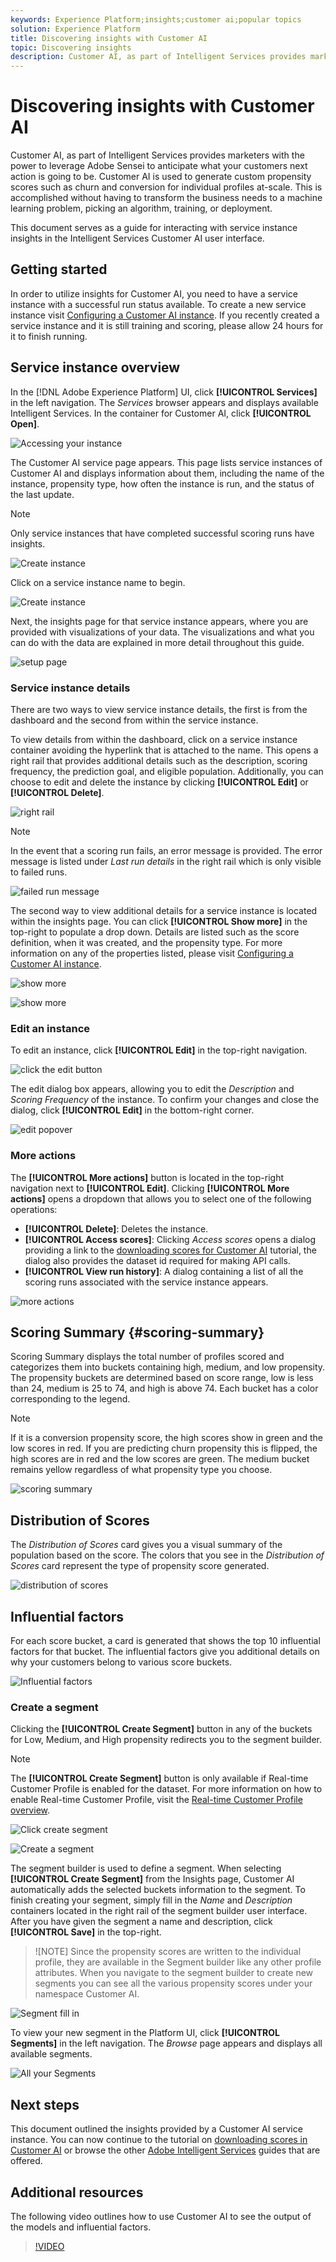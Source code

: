 ```yaml
---
keywords: Experience Platform;insights;customer ai;popular topics
solution: Experience Platform
title: Discovering insights with Customer AI
topic: Discovering insights
description: Customer AI, as part of Intelligent Services provides marketers with the power to leverage Adobe Sensei to anticipate what your customers next action is going to be. Customer AI is used to generate custom propensity scores such as churn and conversion for individual profiles at-scale. This is accomplished without having to transform the business needs to a machine learning problem, picking an algorithm, training, or deployment.
---
```


# Discovering insights with Customer AI

Customer AI, as part of Intelligent Services provides marketers with the power to leverage Adobe Sensei to anticipate what your customers next action is going to be. Customer AI is used to generate custom propensity scores such as churn and conversion for individual profiles at-scale. This is accomplished without having to transform the business needs to a machine learning problem, picking an algorithm, training, or deployment.

This document serves as a guide for interacting with service instance insights in the Intelligent Services Customer AI user interface.

## Getting started

In order to utilize insights for Customer AI, you need to have a service instance with a successful run status available. To create a new service instance visit [Configuring a Customer AI instance](./configure.md). If you recently created a service instance and it is still training and scoring, please allow 24 hours for it to finish running.

## Service instance overview

In the [!DNL Adobe Experience Platform] UI, click **[!UICONTROL Services]** in the left navigation. The *Services* browser appears and displays available Intelligent Services. In the container for Customer AI, click **[!UICONTROL Open]**.

![Accessing your instance](../images/insights/navigate-to-service.png)

The Customer AI service page appears. This page lists service instances of Customer AI and displays information about them, including the name of the instance, propensity type, how often the instance is run, and the status of the last update.

>[!NOTE]
>
>Only service instances that have completed successful scoring runs have insights.

![Create instance](../images/insights/dashboard.png)

Click on a service instance name to begin.

![Create instance](../images/insights/click-the-name.png)

Next, the insights page for that service instance appears, where you are provided with visualizations of your data. The visualizations and what you can do with the data are explained in more detail throughout this guide.

![setup page](../images/insights/landing-page.png)


### Service instance details

There are two ways to view service instance details, the first is from the dashboard and the second from within the service instance. 

To view details from within the dashboard, click on a service instance container avoiding the hyperlink that is attached to the name. This opens a right rail that provides additional details such as the description, scoring frequency, the prediction goal, and eligible population. Additionally, you can choose to edit and delete the instance by clicking **[!UICONTROL Edit]** or **[!UICONTROL Delete]**.

![right rail](../images/insights/success-run.png)

>[!NOTE]
>
>In the event that a scoring run fails, an error message is provided. The error message is listed under *Last run details* in the right rail which is only visible to failed runs.

![failed run message](../images/insights/failed-run.png)

The second way to view additional details for a service instance is located within the insights page. You can click **[!UICONTROL Show more]** in the top-right to populate a drop down. Details are listed such as the score definition, when it was created, and the propensity type. For more information on any of the properties listed, please visit [Configuring a Customer AI instance](./configure.md).

![show more](../images/insights/landing-show-more.png)

![show more](../images/insights/show-more.png)

### Edit an instance

To edit an instance, click **[!UICONTROL Edit]** in the top-right navigation.

![click the edit button](../images/insights/edit-button.png)

The edit dialog box appears, allowing you to edit the *Description* and *Scoring Frequency* of the instance. To confirm your changes and close the dialog, click **[!UICONTROL Edit]** in the bottom-right corner.

![edit popover](../images/insights/edit-instance.png)

### More actions

The **[!UICONTROL More actions]** button is located in the top-right navigation next to **[!UICONTROL Edit]**. Clicking **[!UICONTROL More actions]** opens a dropdown that allows you to select one of the following operations:

- **[!UICONTROL Delete]**: Deletes the instance.
- **[!UICONTROL Access scores]**: Clicking *Access scores* opens a dialog providing a link to the [downloading scores for Customer AI](./download-scores.md) tutorial, the dialog also provides the dataset id required for making API calls.
- **[!UICONTROL View run history]**: A dialog containing a list of all the scoring runs associated with the service instance appears.

![more actions](../images/insights/more-actions.png)

## Scoring Summary {#scoring-summary}

Scoring Summary displays the total number of profiles scored and categorizes them into buckets containing high, medium, and low propensity. The propensity buckets are determined based on score range, low is less than 24, medium is 25 to 74, and high is above 74. Each bucket has a color corresponding to the legend. 

>[!NOTE]
>
>If it is a conversion propensity score, the high scores show in green and the low scores in red. If you are predicting churn propensity this is flipped, the high scores are in red and the low scores are green. The medium bucket remains yellow regardless of what propensity type you choose.

![scoring summary](../images/insights/scoring-summary.png)

## Distribution of Scores

The *Distribution of Scores* card gives you a visual summary of the population based on the score. The colors that you see in the *Distribution of Scores* card represent the type of propensity score generated. 

![distribution of scores](../images/insights/distribution-of-scores.png)

## Influential factors

For each score bucket, a card is generated that shows the top 10 influential factors for that bucket. The influential factors give you additional details on why your customers belong to various score buckets.

![Influential factors](../images/insights/influential-factors.png)

### Create a segment

Clicking the **[!UICONTROL Create Segment]** button in any of the buckets for Low, Medium, and High propensity redirects you to the segment builder.

>[!NOTE]
>
>The **[!UICONTROL Create Segment]** button is only available if Real-time Customer Profile is enabled for the dataset. For more information on how to enable Real-time Customer Profile, visit the [Real-time Customer Profile overview](../../../rtcdp/overview.md).

![Click create segment](../images/insights/influential-factors-create-segment.png)

![Create a segment](../images/insights/create-segment.png)

The segment builder is used to define a segment. When selecting **[!UICONTROL Create Segment]** from the Insights page, Customer AI automatically adds the selected buckets information to the segment. To finish creating your segment, simply fill in the *Name* and *Description* containers located in the right rail of the segment builder user interface. After you have given the segment a name and description, click **[!UICONTROL Save]** in the top-right.

>![NOTE] Since the propensity scores are written to the individual profile, they are available in the Segment builder like any other profile attributes. When you navigate to the segment builder to create new segments you can see all the various propensity scores under your namespace Customer AI.

![Segment fill in](../images/insights/segment-saving.png)

 To view your new segment in the Platform UI, click **[!UICONTROL Segments]** in the left navigation. The *Browse* page appears and displays all available segments. 

 ![All your Segments](../images/insights/Segments-dashboard.png)

## Next steps

This document outlined the insights provided by a Customer AI service instance. You can now continue to the tutorial on [downloading scores in Customer AI](./download-scores.md) or browse the other [Adobe Intelligent Services](../../home.md) guides that are offered.

## Additional resources

The following video outlines how to use Customer AI to see the output of the models and influential factors.

>[!VIDEO](https://video.tv.adobe.com/v/32666?learn=on&quality=12)